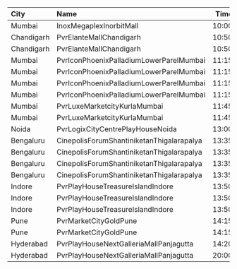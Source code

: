 | City       | Name                                      |  Time | Type          | Price | Capacity | Booked |
| :--------- | :---------------------------------------- | ----: | :------------ | ----: | -------: | -----: |
| Mumbai     | InoxMegaplexInorbitMall                   | 10:00 | Kiddles       |  150₹ |       24 |      0 |
| Chandigarh | PvrElanteMallChandigarh                   | 10:50 | Classic       |  119₹ |       72 |      0 |
| Chandigarh | PvrElanteMallChandigarh                   | 10:50 | Recliner      |  276₹ |       27 |      0 |
| Mumbai     | PvrIconPhoenixPalladiumLowerParelMumbai   | 11:15 | 3DClassic     |  180₹ |       19 |      0 |
| Mumbai     | PvrIconPhoenixPalladiumLowerParelMumbai   | 11:15 | 3DPrime       |  250₹ |       93 |      0 |
| Mumbai     | PvrIconPhoenixPalladiumLowerParelMumbai   | 11:15 | 3DRecliner    |  300₹ |        7 |      0 |
| Mumbai     | PvrIconPhoenixPalladiumLowerParelMumbai   | 11:15 | 3DLounger     |  180₹ |        7 |      0 |
| Mumbai     | PvrLuxeMarketcityKurlaMumbai              | 11:45 | 3DGoldPremium |  330₹ |       12 |      0 |
| Mumbai     | PvrLuxeMarketcityKurlaMumbai              | 11:45 | 3DGoldStar    |  330₹ |       18 |      0 |
| Noida      | PvrLogixCityCentrePlayHouseNoida          | 13:00 | 3DClassic     |  290₹ |       25 |      2 |
| Bengaluru  | CinepolisForumShantiniketanThigalarapalya | 13:35 | Normal        |  140₹ |       35 |      2 |
| Bengaluru  | CinepolisForumShantiniketanThigalarapalya | 13:35 | DoubleSofa    |  160₹ |       12 |      2 |
| Bengaluru  | CinepolisForumShantiniketanThigalarapalya | 13:35 | SingleSofa    |  250₹ |        3 |      0 |
| Bengaluru  | CinepolisForumShantiniketanThigalarapalya | 13:35 | Lounger       |  180₹ |        5 |      0 |
| Indore     | PvrPlayHouseTreasureIslandIndore          | 13:50 | Prime         |  130₹ |       46 |     19 |
| Indore     | PvrPlayHouseTreasureIslandIndore          | 13:50 | Classic       |  130₹ |       26 |      0 |
| Indore     | PvrPlayHouseTreasureIslandIndore          | 13:50 | Recliner      |  230₹ |        8 |      4 |
| Pune       | PvrMarketCityGoldPune                     | 14:15 | 3DGoldPrime   |  350₹ |       11 |      3 |
| Pune       | PvrMarketCityGoldPune                     | 14:15 | 3DGoldClassic |  300₹ |       12 |      1 |
| Hyderabad  | PvrPlayHouseNextGalleriaMallPanjagutta    | 14:20 | Classic       |  150₹ |       54 |     19 |
| Hyderabad  | PvrPlayHouseNextGalleriaMallPanjagutta    | 20:00 | Classic       |  150₹ |       54 |      9 |